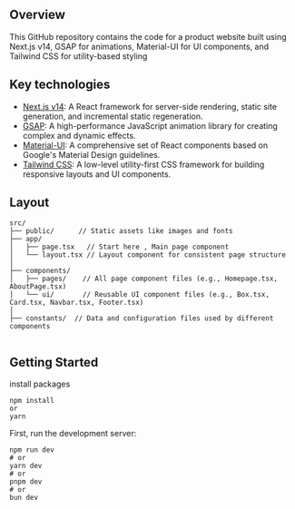 
## Overview
This GitHub repository contains the code for a product website built using Next.js v14, GSAP for animations, Material-UI for UI components, and Tailwind CSS for utility-based styling


## Key technologies


- [Next.js v14](https://nextjs.org/): A React framework for server-side rendering, static site generation, and incremental static regeneration.
- [GSAP](https://gsap.com/): A high-performance JavaScript animation library for creating complex and dynamic effects.
- [Material-UI](https://mui.com/material-ui/getting-started/): A comprehensive set of React components based on Google's Material Design guidelines.
- [Tailwind CSS](https://tailwindcss.com/docs/installation/framework-guides): A low-level utility-first CSS framework for building responsive layouts and UI components.


## Layout

```
src/
├── public/      // Static assets like images and fonts
├── app/
│   ├── page.tsx   // Start here , Main page component
│   └── layout.tsx // Layout component for consistent page structure
│
├── components/
│   ├── pages/    // All page component files (e.g., Homepage.tsx, AboutPage.tsx)
│   └── ui/       // Reusable UI component files (e.g., Box.tsx, Card.tsx, Navbar.tsx, Footer.tsx)
│
├── constants/  // Data and configuration files used by different components


```
## Getting Started

install packages
``` 
npm install
or
yarn
```

First, run the development server:

``` 
npm run dev
# or
yarn dev
# or
pnpm dev
# or
bun dev
```


